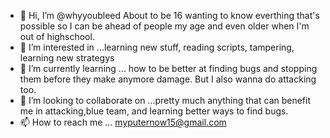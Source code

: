 - 👋 Hi, I’m @whyyoubleed About to be 16 wanting to know everthing that's possible so I can be ahead of people my age and even older when I'm out of highschool.
- 👀 I’m interested in ...learning new stuff, reading scripts, tampering, learning new strategys
- 🌱 I’m currently learning ... how to be better at finding bugs and stopping them before they make anymore damage. But I also wanna do attacking too.
- 💞️ I’m looking to collaborate on ...pretty much anything that can benefit me in attacking,blue team, and learning better ways to find bugs.
- 📫 How to reach me ... myputernow15@gmail.com

<!---
whyyoubleed/whyyoubleed is a ✨ special ✨ repository because its `README.md` (this file) appears on your GitHub profile.
You can click the Preview link to take a look at your changes.
--->

